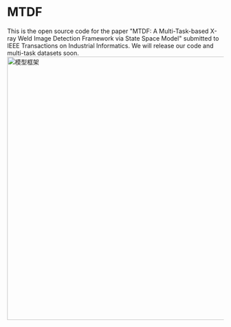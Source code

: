 # MTDF
This is the open source code for the paper "MTDF: A Multi-Task-based X-ray Weld Image Detection Framework via State Space Model" submitted to IEEE Transactions on Industrial Informatics. 
We will release our code and multi-task datasets soon.
<img width="612" alt="模型框架" src="https://github.com/user-attachments/assets/d4f123d7-a21c-4f21-9c23-65c39121b4d7">
